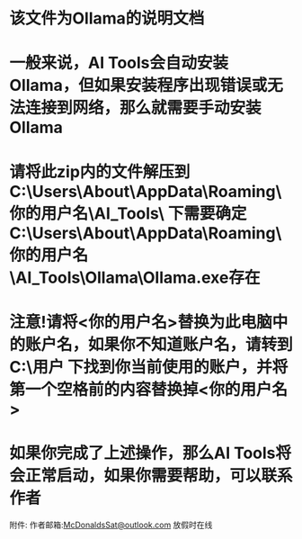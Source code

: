 # 该文件为Ollama的说明文档
# 一般来说，AI Tools会自动安装Ollama，但如果安装程序出现错误或无法连接到网络，那么就需要手动安装Ollama
# 请将此zip内的文件解压到 C:\Users\About\AppData\Roaming\你的用户名\AI_Tools\ 下需要确定C:\Users\About\AppData\Roaming\你的用户名\AI_Tools\Ollama\Ollama.exe存在
# 注意!请将<你的用户名>替换为此电脑中的账户名，如果你不知道账户名，请转到 C:\用户 下找到你当前使用的账户，并将第一个空格前的内容替换掉<你的用户名>
# 如果你完成了上述操作，那么AI Tools将会正常启动，如果你需要帮助，可以联系作者

附件:
作者邮箱:McDonaldsSat@outlook.com
放假时在线
